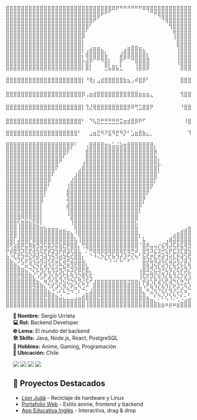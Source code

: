 <div style="display: flex; flex-wrap: wrap; align-items: flex-start;">

<!-- ASCII Art -->
<div style="flex: 1 1 300px; min-width: 250px;">
<pre>
⣿⣿⣿⣿⣿⣿⣿⣿⣿⣿⣿⣿⣿⣿⣿⣿⣿⣿⣿⣿⣿⣿⣿⣿⣿⣿⣿⣿⠿⠟⠛⠛⠛⠛⠛⠛⠿⢿⣿⣿⣿⣿⣿⣿⣿⣿⣿⣿⣿⣿⣿⣿⣿⣿⣿⣿⣿⣿⣿⣿                echo -e "\e[1;34m███████╗███████╗██████╗  ██████╗ ██╗ ██████╗  \e[0m"
⣿⣿⣿⣿⣿⣿⣿⣿⣿⣿⣿⣿⣿⣿⣿⣿⣿⣿⣿⣿⣿⣿⣿⣿⣿⠟⠋⠁⠀⠀⠀⠀⠀⠀⠀⠀⠀⠀⠉⠛⢿⣿⣿⣿⣿⣿⣿⣿⣿⣿⣿⣿⣿⣿⣿⣿⣿⣿⣿⣿                echo -e "\e[1;32m██╔════╝██╔════╝██╔══██╗██╔═══██╗██║██╔═══██╗ \e[0m"
⣿⣿⣿⣿⣿⣿⣿⣿⣿⣿⣿⣿⣿⣿⣿⣿⣿⣿⣿⣿⣿⣿⣿⠟⠁⠀⠀⠀⠀⠀⠀⠀⠀⠀⠀⠀⠀⠀⠀⠀⠀⠙⢿⣿⣿⣿⣿⣿⣿⣿⣿⣿⣿⣿⣿⣿⣿⣿⣿⣿                echo -e "\e[1;33m█████╗  █████╗  ██████╔╝██║ ██║  ██║██║   ██║ \e[0m"
⣿⣿⣿⣿⣿⣿⣿⣿⣿⣿⣿⣿⣿⣿⣿⣿⣿⣿⣿⣿⣿⣿⠃⠀⠀⠀⠀⠀⠀⠀⠀⠀⠀⠀⠀⠀⠀⠀⠀⠀⠀⠀⠀⢻⣿⣿⣿⣿⣿⣿⣿⣿⣿⣿⣿⣿⣿⣿⣿⣿                echo -e "\e[1;31m    ██  ██╔══╝  ██╔═══╝ ██║   ██║██║██║   ██║ \e[0m"
⣿⣿⣿⣿⣿⣿⣿⣿⣿⣿⣿⣿⣿⣿⣿⣿⣿⣿⣿⣿⣿⠃⠀⠀⠀⠀⠀⠀⠀⠀⠀⠀⠀⠀⠀⠀⠀⠀⠀⠀⠀⠀⠀⠀⢿⣿⣿⣿⣿⣿⣿⣿⣿⣿⣿⣿⣿⣿⣿⣿                echo -e "\e[1;36m███████╗███████╗██║  █║ ╚██████╔╝██║╚██████╔╝ \e[0m"
⣿⣿⣿⣿⣿⣿⣿⣿⣿⣿⣿⣿⣿⣿⣿⣿⣿⣿⣿⣿⡟⠀⠀⠀⠀⠀⠀⠀⠀⠀⠀⠀⠀⠀⠀⠀⠀⠀⠀⠀⠀⠀⠀⠀⠸⣿⣿⣿⣿⣿⣿⣿⣿⣿⣿⣿⣿⣿⣿⣿                echo -e "\e[1;35m╚══════╝╚══════╝╚═╝  ╚═╝ ╚═════╝ ╚═╝ ╚═════╝  \e[0m"
⣿⣿⣿⣿⣿⣿⣿⣿⣿⣿⣿⣿⣿⣿⣿⣿⣿⣿⣿⣿⡇⠀⠀⠀⠀⠀⠀⠀⠀⠀⠀⠀⠀⣀⣀⠀⠀⠀⠀⠀⠀⠀⠀⠀⠀⣿⣿⣿⣿⣿⣿⣿⣿⣿⣿⣿⣿⣿⣿⣿
⣿⣿⣿⣿⣿⣿⣿⣿⣿⣿⣿⣿⣿⣿⣿⣿⣿⣿⣿⣿⡇⢠⣾⣿⣿⣦⡀⠀⠀⠀⢀⣴⣿⣿⣿⣿⣦⠀⠀⠀⠀⠀⠀⠀⠀⢸⣿⣿⣿⣿⣿⣿⣿⣿⣿⣿⣿⣿⣿⣿
⣿⣿⣿⣿⣿⣿⣿⣿⣿⣿⣿⣿⣿⣿⣿⣿⣿⣿⣿⣿⡆⢿⣿⣿⣿⣿⣷⠀⠀⠀⣾⣿⣿⣿⣿⣿⣿⣇⠀⠀⠀⠀⠀⠀⠀⢸⣿⣿⣿⣿⣿⣿⣿⣿⣿⣿⣿⣿⣿⣿
⣿⣿⣿⣿⣿⣿⣿⣿⣿⣿⣿⣿⣿⣿⣿⣿⣿⣿⣿⣿⡗⣾⡟⠁⠉⠙⣿⡇⠀⠀⡟⠁⠀⠉⢿⣿⣿⣿⠀⠀⠀⠀⠀⠀⠀⢸⣿⣿⣿⣿⣿⣿⣿⣿⣿⣿⣿⣿⣿⣿               
⣿⣿⣿⣿⣿⣿⣿⣿⣿⣿⣿⣿⣿⣿⣿⣿⣿⣿⣿⣿⡇⣿⡇⠀⠀⠀⣛⣧⣿⣧⣃⠀⠀⠀⢸⣿⣿⡿⠀⠀⠀⠀⠀⠀⠀⠀⣿⣿⣿⣿⣿⣿⣿⣿⣿⣿⣿⣿⣿⣿                <b>🔹 Nombre:</b> Sergio Urrieta<br>
⣿⣿⣿⣿⣿⣿⣿⣿⣿⣿⣿⣿⣿⣿⣿⣿⣿⣿⣿⣿⡇⠘⢿⡆⣠⣾⣿⣿⣿⣿⣿⣷⣦⡠⠾⣿⡿⠃⠀⠀⠀⠀⠀⠀⠀⠀⣿⣿⣿⣿⣿⣿⣿⣿⣿⣿⣿⣿⣿⣿                <b>💻 Rol:</b> Backend Developer<br>
⣿⣿⣿⣿⣿⣿⣿⣿⣿⣿⣿⣿⣿⣿⣿⣿⣿⣿⣿⣿⡿⢠⣶⣾⣿⣿⣿⣿⣿⣿⣿⣿⣿⣿⣿⣶⣶⣶⣄⠀⠀⠀⠀⠀⠀⠀⢻⣿⣿⣿⣿⣿⣿⣿⣿⣿⣿⣿⣿⣿                <b>🌐 Lema:</b> El mundo del backend<br>
⣿⣿⣿⣿⣿⣿⣿⣿⣿⣿⣿⣿⣿⣿⣿⣿⣿⣿⣿⣿⡇⢹⣜⢿⣿⣿⣿⣿⣿⣿⣿⣿⡿⠿⢛⣩⣿⣿⠟⠀⠀⠀⠀⠀⠀⠀⠘⣿⣿⣿⣿⣿⣿⣿⣿⣿⣿⣿⣿⣿                <b>🛠 Skills:</b> Java, Node.js, React, PostgreSQL<br>
⣿⣿⣿⣿⣿⣿⣿⣿⣿⣿⣿⣿⣿⣿⣿⣿⣿⣿⣿⣿⠃⠀⠙⢧⣝⣛⣛⣛⣛⣛⣭⣶⣾⣿⡿⠟⠋⠀⠀⠀⠀⠀⠀⠀⠀⠀⠀⠸⣿⣿⣿⣿⣿⣿⣿⣿⣿⣿⣿⣿                <b>🎨 Hobbies:</b> Anime, Gaming, Programación, Linux<br>
⣿⣿⣿⣿⣿⣿⣿⣿⣿⣿⣿⣿⣿⣿⣿⣿⣿⣿⣿⠃⠀⠀⣠⣶⣝⠻⠝⣯⠻⣟⠻⡝⠃⣡⣶⣿⣷⣄⡀⠀⠀⠀⠀⠀⠀⠀⠀⠀⠹⣿⣿⣿⣿⣿⣿⣿⣿⣿⣿⣿                <b>📍 Ubicación:</b> Chile<br>
⣿⣿⣿⣿⣿⣿⣿⣿⣿⣿⣿⣿⣿⣿⣿⣿⣿⡿⠃⠀⠀⢠⣿⣿⣿⣿⣶⣦⣥⣬⣵⣶⣿⣿⣿⣿⣿⣿⣿⡄⠀⠀⠀⠀⠀⠀⠀⠀⠀⠹⣿⣿⣿⣿⣿⣿⣿⣿⣿⣿
⣿⣿⣿⣿⣿⣿⣿⣿⣿⣿⣿⣿⣿⣿⣿⣿⡟⠁⠀⠀⠀⣾⣿⣿⣿⣿⣿⣿⣿⣿⣿⣿⣿⣿⣿⣿⣿⣿⣿⣷⠀⠀⠀⠀⠀⠀⠀⠀⠀⠀⠘⣿⣿⣿⣿⣿⣿⣿⣿⣿
⣿⣿⣿⣿⣿⣿⣿⣿⣿⣿⣿⣿⣿⣿⣿⠏⠀⠀⠀⠀⠀⣿⣿⣿⣿⣿⣿⣿⣿⣿⣿⣿⣿⣿⣿⣿⣿⣿⣿⣷⡀⠀⠀⠀⠀⠀⠀⠀⠀⠀⠀⠈⢿⣿⣿⣿⣿⣿⣿⣿
⣿⣿⣿⣿⣿⣿⣿⣿⣿⣿⣿⣿⣿⣿⠋⠀⠀⠀⠀⠀⢰⣿⣿⣿⣿⣿⣿⣿⣿⣿⣿⣿⣿⣿⣿⣿⣿⣿⣿⣿⣇⠀⠀⠀⠀⠀⠀⠀⠀⠀⠀⠀⠈⢿⣿⣿⣿⣿⣿⣿
⣿⣿⣿⣿⣿⣿⣿⣿⣿⣿⣿⣿⣿⠏⠀⠀⠀⠀⠀⣠⣿⣿⣿⣿⣿⣿⣿⣿⣿⣿⣿⣿⣿⣿⣿⣿⣿⣿⣿⣿⡇⠀⠀⠀⠀⠀⠀⠀⠀⠀⠀⠀⠀⠈⣿⣿⣿⣿⣿⣿
⣿⣿⣿⣿⣿⣿⣿⣿⣿⣿⣿⣿⠏⠀⠀⠀⠀⠀⣰⣿⣿⣿⣿⣿⣿⣿⣿⣿⣿⣿⣿⣿⣿⣿⣿⣿⣿⣿⣿⣿⠁⠀⠀⠀⠀⠀⠀⠀⠀⠀⠀⠀⠀⠀⠸⣿⣿⣿⣿⣿
⣿⣿⣿⣿⣿⣿⣿⣿⣿⣿⣿⡿⠀⠀⠀⠀⠀⣼⣿⣿⣿⣿⣿⣿⣿⣿⣿⣿⣿⣿⣿⣿⣿⣿⣿⣿⣿⣿⣿⡏⠀⠀⠀⠀⠀⠀⠀⠀⠀⠀⠀⠀⠀⠀⠀⣿⣿⣿⣿⣿
⣿⣿⣿⣿⣿⣿⣿⣿⣿⣿⣿⠃⠀⠀⠀⠀⢸⣿⣿⣿⣿⣿⣿⣿⣿⣿⣿⣿⣿⣿⣿⣿⣿⣿⣿⣿⣿⣿⡟⠀⠀⠀⠀⠀⠀⠀⠀⠀⠀⠀⠀⠀⠀⠀⠀⢸⣿⣿⣿⣿
⣿⣿⣿⣿⣿⣿⣿⣿⣿⣿⡏⠀⠀⠀⠀⠀⣿⣿⣿⣿⣿⣿⣿⣿⣿⣿⣿⣿⣿⣿⣿⣿⣿⣿⣿⣿⣿⡟⠀⠀⠀⠀⠀⠀⠀⠀⠀⠀⠀⠀⠀⠀⠀⠀⠀⢸⣿⣿⣿⣿
⣿⣿⣿⣿⣿⣿⣿⣿⣿⣿⠁⠀⠀⠀⠀⠀⣽⣿⣿⣿⣿⣿⣿⣿⣿⣿⣿⣿⣿⣿⣿⣿⣿⣿⣿⣿⡿⠀⠀⠀⠀⠀⠀⠀⠀⠀⠀⠀⠀⠀⠀⠀⠀⠀⠀⣸⣿⣿⣿⣿
⣿⣿⣿⣿⣿⣿⣿⣿⣿⡏⠀⠀⠀⠀⠀⠀⣼⣿⣿⣿⣿⣿⣿⣿⣿⣿⣿⣿⣿⣿⣿⣿⣿⣿⣿⣿⠃⠀⠀⠀⠀⠀⠀⠀⠀⠀⠀⠀⠀⠀⠀⠀⠀⠀⠀⢿⣿⣿⣿⣿
⣿⣿⣿⡿⣿⣿⣿⣿⣿⡇⠀⠀⠀⠀⠀⠀⢹⣿⣿⣿⣿⣿⣿⣿⣿⣿⣿⣿⣿⣿⣿⣿⣿⣿⣿⡇⠀⠀⠀⠀⠀⠀⠀⠀⠀⠀⠀⠀⠀⠀⠀⠀⠀⠀⠀⢸⣿⣿⣿⣿
⣿⣿⣿⣿⣿⣿⣿⣿⣿⡇⠀⠀⠀⠀⠀⠀⠘⣿⣿⣿⣿⣿⣿⣿⣿⣿⣿⣿⣿⣿⣿⣿⣿⣿⣿⠀⠀⠀⠀⠀⠀⠀⠀⠀⠀⠀⠀⠀⠀⠀⠀⠀⠀⠀⠀⠈⣿⣿⣿⣿
⣿⣿⣿⢏⣶⣷⣮⣟⡿⡇⠀⠀⠀⠀⠀⠀⠀⢹⣿⣿⣿⣿⣿⣿⣿⣿⣿⣿⣿⣿⣿⣿⣿⣿⣏⠀⠀⠀⠀⠀⠀⠀⠀⠀⠀⠀⠀⠀⠀⠀⠀⠀⠀⠀⠀⠀⢻⣿⣿⣿
⣿⣿⣿⢸⣿⣿⣿⣿⣿⣶⣦⣤⣤⣤⣀⣀⠀⠀⢿⣿⣿⣿⣿⣿⣿⣿⣿⣿⣿⣿⣿⣿⣿⣿⣷⠀⠀⠀⠀⠀⠀⠀⠀⠀⠀⠀⢀⣠⣶⣿⣿⣿⣧⡀⠀⠀⢸⣿⣿⣿
⣿⣿⣿⢸⣿⣿⣿⣿⣿⣿⣿⣿⣿⣿⣿⣿⣿⣦⠘⣿⣿⣿⣿⣿⣿⣿⣿⣿⣿⣿⣿⣿⣿⣿⣿⡄⠀⠀⠀⠀⠀⠀⠀⠀⣠⣶⣿⣿⣿⣿⣿⣿⣿⣧⠀⠀⢸⣿⣿⣿
⣿⣿⡏⣼⣿⣿⡟⣿⣿⣿⣿⣿⣿⣿⣿⣿⣿⣿⣧⢸⣿⣿⣿⣿⣿⣿⣿⣿⣿⣿⣿⣿⣿⣿⣿⠁⣧⠀⠀⠀⠀⠀⢠⣾⣽⣿⣿⣿⣿⣿⣿⣿⣿⣿⡄⠀⢸⣿⣿⣿
⣿⢟⣵⣿⡿⣯⢿⣷⣻⣽⢯⣿⡽⣯⣷⣟⡿⣿⣿⡄⢛⣿⣿⣿⣿⣿⣿⣿⣿⣿⣿⣿⣿⣿⣿⠈⣿⡿⣤⢤⡔⣮⢻⡼⢯⡷⣯⢿⣻⣯⣿⣿⣿⣿⣷⡀⢸⣽⣿⣿
⡟⡾⣿⣻⡽⢯⣟⢾⣳⢯⣟⡾⣽⣳⡟⡾⣽⢯⣿⣧⠀⠌⡛⢿⢿⡿⣿⢿⡿⣿⢿⣟⢿⣛⠾⡀⣿⣻⠽⣮⢽⣚⢧⡟⣯⡽⣏⣿⣳⢯⡷⣯⢿⣿⣿⣿⣮⡻⣿⣿
⣷⡘⢧⢯⡽⣛⣮⢟⡾⣹⢾⣹⣳⠽⣾⢽⣳⢯⣿⣿⡆⠀⠈⠘⠢⠝⣎⢏⠷⡹⡞⡼⣋⢎⠳⠁⣷⢯⡟⣧⢟⡾⣹⢞⡧⣟⢾⣱⢯⢷⡻⣝⡿⣞⡿⣷⣽⣿⣮⢿
⣿⣿⣦⡊⠵⣋⢾⡹⣞⡽⣺⢵⣫⢟⣧⡻⣭⢿⡾⣿⣿⡄⠀⠀⠀⠀⠀⠈⠈⠁⠉⠀⠁⠀⠀⠀⣿⣯⢻⣝⡾⣹⢧⡻⣞⡽⣎⡟⣮⢗⡻⣝⠾⣭⢻⡵⣻⠽⡿⢞
⣿⣿⣿⣿⣶⣍⠲⡝⣎⢷⡹⣎⢷⣫⢶⡻⣭⣻⡽⣿⡿⣿⡀⠀⠀⠀⠀⠀⠀⠀⠀⠀⠀⠀⠀⢠⣿⣽⡻⣜⣳⠽⣎⢷⡹⣞⡵⣻⡜⣯⡝⣮⢻⡜⢧⡹⢌⠓⣡⣾
⣿⣿⣿⡿⣿⣿⣷⡜⢡⢏⡷⣹⢎⡷⣫⢗⡧⢷⣹⡳⣿⢯⣗⠀⠀⠀⠀⠀⠀⠀⠀⠀⠀⠀⠀⢸⣟⡶⣻⡝⣮⢻⡜⣧⢻⣜⡳⡵⢫⢶⡙⣖⢣⠞⡡⢈⣴⣾⣿⣿
⣿⣿⣿⣿⣿⣿⣿⣿⣦⡉⢶⡹⢎⡷⣹⢮⣝⡳⢧⡻⣜⢯⠞⣰⣶⣶⣶⣶⣶⣶⣶⣶⣲⣶⣶⡌⡾⣵⢣⡟⣼⢣⡟⣼⠳⣎⠷⣙⡏⢶⡹⢌⠃⣠⣾⣿⣿⢹⣿⣿
⣿⣿⣿⣿⣿⣿⣿⣻⣿⣿⣆⠩⢏⡼⢣⡻⣌⠟⣥⠳⣩⠚⢀⣿⣿⣿⣿⣿⣿⣿⣿⣿⣿⣿⣿⣧⠱⣋⢷⡹⣎⢷⡹⣎⢟⡼⣩⠳⣜⠣⡜⣠⣾⣿⣿⣿⣿⣼⣿⣿
⣿⣿⣿⣿⣿⣿⣿⣿⣿⣿⣿⣷⣬⡐⢃⠓⠬⠙⠠⠃⢀⣥⣾⣿⣿⣿⣿⣿⣿⣿⣿⣿⣿⣿⣿⣿⣦⠉⠶⡹⣌⢳⢣⡝⣎⢖⡣⠛⡄⢃⣴⣿⣿⡇⣿⣿⣿⣿⣿⣿
⣿⣿⣿⣿⣿⣿⣿⣿⣿⣿⣯⣿⣿⣿⣶⣦⣤⣤⣴⣶⣿⢿⣿⣿⣯⣿⣿⣿⣿⣿⣿⣿⣿⣿⣿⣿⣿⣷⣤⡁⠌⠃⠣⠘⠌⢂⠡⣡⣴⣿⣿⣿⣿⣭⣿⣿⣿⣿⣿⣿
⣿⣿⣿⣿⣿⣿⣿⣿⣿⣿⣿⣿⣿⣿⣿⣿⣿⣿⣿⣿⣿⢸⣿⣿⣿⣿⣿⣿⣿⣿⣿⣿⣿⣿⣿⣷⣿⣿⣿⣿⣷⣶⠶⡶⠶⣶⣿⣿⣿⣿⣿⣿⣿⣿⣿⣿⣿⣿⣿⣿
</pre>
</div>

<!-- Información -->
<div style="flex: 1 1 200px; min-width: 200px; margin-left: 20px;">
<b>🔹 Nombre:</b> Sergio Urrieta<br>
<b>💻 Rol:</b> Backend Developer<br>
<b>🌐 Lema:</b> El mundo del backend<br>
<b>🛠 Skills:</b> Java, Node.js, React, PostgreSQL<br>
<b>🎨 Hobbies:</b> Anime, Gaming, Programación<br>
<b>📍 Ubicación:</b> Chile<br>

<p align="left">
  <img src="https://img.shields.io/badge/Java-ED8B00?style=for-the-badge&logo=java&logoColor=white">
  <img src="https://img.shields.io/badge/Node.js-339933?style=for-the-badge&logo=node.js&logoColor=white">
  <img src="https://img.shields.io/badge/React-20232A?style=for-the-badge&logo=react&logoColor=61DAFB">
  <img src="https://img.shields.io/badge/PostgreSQL-316192?style=for-the-badge&logo=postgresql&logoColor=white">
</p>

## 🚀 Proyectos Destacados

- [Lion Judá](https://github.com/SergioUrrieta/lion-juda) - Reciclaje de hardware y Linux
- [Portafolio Web](https://github.com/SergioUrrieta/portafolio) - Estilo anime, frontend y backend
- [App Educativa Inglés](https://github.com/SergioUrrieta/app-ingles) - Interactiva, drag & drop
</div>

</div>

